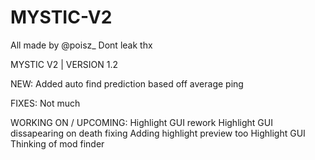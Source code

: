 # MYSTIC-V2
All made by @poisz_
Dont leak thx

MYSTIC V2 | VERSION 1.2

NEW:
Added auto find prediction based off average ping

FIXES: 
Not much

WORKING ON / UPCOMING:
Highlight GUI rework
Highlight GUI dissapearing on death fixing
Adding highlight preview too Highlight GUI
Thinking of mod finder
